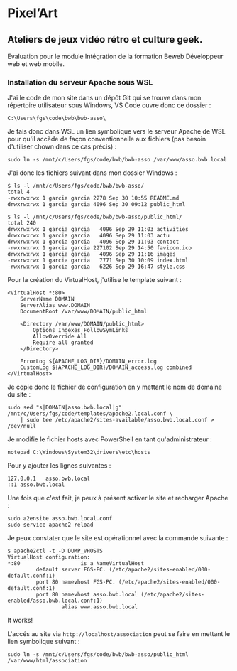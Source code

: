 # Pixel’Art

## Ateliers de jeux vidéo rétro et culture geek.

Evaluation pour le module Intégration de la formation Beweb Développeur web et web mobile.

### Installation du serveur Apache sous WSL

J'ai le code de mon site dans un dépôt Git qui se trouve dans mon répertoire utilisateur sous Windows, VS Code ouvre donc ce dossier :

```
C:\Users\fgs\code\bwb\bwb-asso\
```

Je fais donc dans WSL un lien symbolique vers le serveur Apache de WSL pour qu'il accède de façon conventionnelle aux fichiers (pas besoin d'utiliser chown dans ce cas précis) :

```
sudo ln -s /mnt/c/Users/fgs/code/bwb/bwb-asso /var/www/asso.bwb.local
```

J'ai donc les fichiers suivant dans mon dossier Windows :

```
$ ls -l /mnt/c/Users/fgs/code/bwb/bwb-asso/
total 4
-rwxrwxrwx 1 garcia garcia 2278 Sep 30 10:55 README.md
drwxrwxrwx 1 garcia garcia 4096 Sep 30 09:12 public_html

$ ls -l /mnt/c/Users/fgs/code/bwb/bwb-asso/public_html/
total 240
drwxrwxrwx 1 garcia garcia   4096 Sep 29 11:03 activities
drwxrwxrwx 1 garcia garcia   4096 Sep 29 11:03 actu
drwxrwxrwx 1 garcia garcia   4096 Sep 29 11:03 contact
-rwxrwxrwx 1 garcia garcia 227102 Sep 29 14:50 favicon.ico
drwxrwxrwx 1 garcia garcia   4096 Sep 29 11:16 images
-rwxrwxrwx 1 garcia garcia   7771 Sep 30 10:09 index.html
-rwxrwxrwx 1 garcia garcia   6226 Sep 29 16:47 style.css
```

Pour la création du VirtualHost, j'utilise le template suivant :

```
<VirtualHost *:80>
    ServerName DOMAIN
    ServerAlias www.DOMAIN
    DocumentRoot /var/www/DOMAIN/public_html

    <Directory /var/www/DOMAIN/public_html>
        Options Indexes FollowSymLinks
        AllowOverride All
        Require all granted
    </Directory>

    ErrorLog ${APACHE_LOG_DIR}/DOMAIN_error.log
    CustomLog ${APACHE_LOG_DIR}/DOMAIN_access.log combined
</VirtualHost>
```

Je copie donc le fichier de configuration en y mettant le nom de domaine du site :

```
sudo sed "s|DOMAIN|asso.bwb.local|g" /mnt/c/Users/fgs/code/templates/apache2.local.conf \
    | sudo tee /etc/apache2/sites-available/asso.bwb.local.conf > /dev/null
```

Je modifie le fichier hosts avec PowerShell en tant qu'administrateur :

```
notepad C:\Windows\System32\drivers\etc\hosts
```

Pour y ajouter les lignes suivantes :

```
127.0.0.1   asso.bwb.local
::1 asso.bwb.local
```

Une fois que c'est fait, je peux à présent activer le site et recharger Apache :

```
sudo a2ensite asso.bwb.local.conf
sudo service apache2 reload
```

Je peux constater que le site est opérationnel avec la commande suivante :

```
$ apache2ctl -t -D DUMP_VHOSTS
VirtualHost configuration:
*:80                   is a NameVirtualHost
         default server FGS-PC. (/etc/apache2/sites-enabled/000-default.conf:1)
         port 80 namevhost FGS-PC. (/etc/apache2/sites-enabled/000-default.conf:1)
         port 80 namevhost asso.bwb.local (/etc/apache2/sites-enabled/asso.bwb.local.conf:1)
                 alias www.asso.bwb.local
```

It works!

L'accés au site via `http://localhost/association` peut se faire en mettant le lien symbolique suivant :

```
sudo ln -s /mnt/c/Users/fgs/code/bwb/bwb-asso/public_html /var/www/html/association
```
